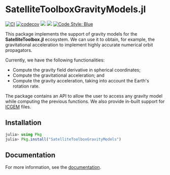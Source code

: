 SatelliteToolboxGravityModels.jl
================================

[![CI](https://github.com/JuliaSpace/SatelliteToolboxGravityModels.jl/actions/workflows/ci.yml/badge.svg)](https://github.com/JuliaSpace/SatelliteToolboxGravityModels.jl/actions/workflows/ci.yml)
[![codecov](https://codecov.io/gh/JuliaSpace/SatelliteToolboxGravityModels.jl/branch/main/graph/badge.svg?token=47G4OLV6PD)](https://codecov.io/gh/JuliaSpace/SatelliteToolboxGravityModels.jl)
[![](https://img.shields.io/badge/docs-stable-blue.svg)][docs-stable-url]
[![](https://img.shields.io/badge/docs-dev-blue.svg)][docs-dev-url]
[![Code Style: Blue](https://img.shields.io/badge/code%20style-blue-4495d1.svg)](https://github.com/invenia/BlueStyle)

This package implements the support of gravity models for the **SatelliteToolbox.jl**
ecosystem. We can use it to obtain, for example, the gravitational acceleration to
implement highly accurate numerical orbit propagators.

Currently, we have the following functionalities:

- Compute the gravity field derivative in spherical coordinates;
- Compute the gravitational acceleration; and
- Compute the gravity acceleration, taking into account the Earth's rotation rate.

The package contains an API to allow the user to access any gravity model while computing
the previous functions. We also provide in-built support for
[ICGEM](http://icgem.gfz-potsdam.de/home) files.

## Installation

```julia
julia> using Pkg
julia> Pkg.install("SatelliteToolboxGravityModels")
```

## Documentation

For more information, see the [documentation][docs-stable-url].

[docs-dev-url]: https://juliaspace.github.io/SatelliteToolboxGravityModels.jl/dev
[docs-stable-url]: https://juliaspace.github.io/SatelliteToolboxGravityModels.jl/stable
